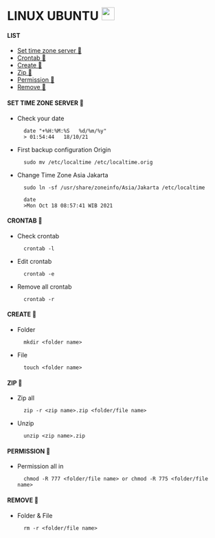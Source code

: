 # LINUX UBUNTU <img src="https://raw.githubusercontent.com/MartinHeinz/MartinHeinz/master/wave.gif" width="30px">

#### LIST
- [Set time zone server 👻](#set-time-zone-server-)
- [Crontab 👻](#crontab-)
- [Create 👻](#create-)
- [Zip 👻](#zip-)
- [Permission 👻](#permission-)
- [Remove 👻](#remove-)

#### SET TIME ZONE SERVER 👻

- Check your date

        date "+%H:%M:%S   %d/%m/%y"
        > 01:54:44   18/10/21
    
- First backup configuration Origin
  
        sudo mv /etc/localtime /etc/localtime.orig

- Change Time Zone Asia Jakarta
    
        sudo ln -sf /usr/share/zoneinfo/Asia/Jakarta /etc/localtime

        date
        >Mon Oct 18 08:57:41 WIB 2021
    
#### CRONTAB 👻

- Check crontab

        crontab -l

- Edit crontab

        crontab -e
    
- Remove all crontab

        crontab -r
        
#### CREATE 👻

- Folder

        mkdir <folder name>
    
- File

        touch <folder name>

#### ZIP 👻

- Zip all

        zip -r <zip name>.zip <folder/file name>

- Unzip

        unzip <zip name>.zip

#### PERMISSION 👻

- Permission all in

        chmod -R 777 <folder/file name> or chmod -R 775 <folder/file name>

#### REMOVE 👻

- Folder & File

        rm -r <folder/file name> 
